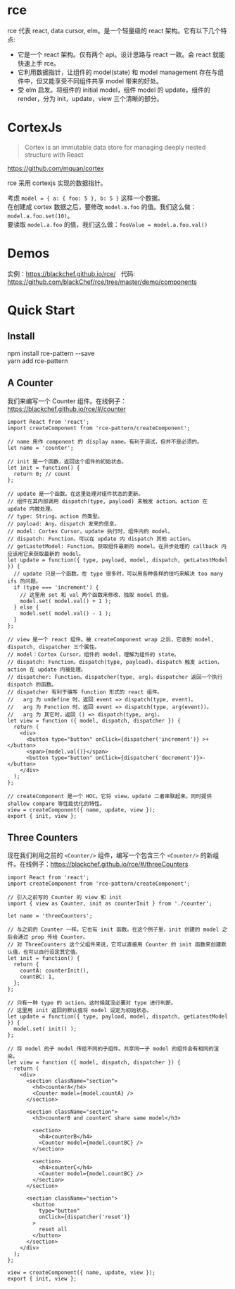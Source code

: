 # rce

rce 代表 react, data cursor, elm。是一个轻量级的 react 架构。它有以下几个特点:

- 它是一个 react 架构。仅有两个 api。设计思路与 react 一致。会 react 就能快速上手 rce。
- 它利用数据指针，让组件的 model(state) 和 model management 存在与组件中，但又能享受不同组件共享 model 带来的好处。
- 受 elm 启发。将组件的 initial model，组件 model 的 update，组件的 render，分为 init，update，view 三个清晰的部分。

# CortexJs
> Cortex is an immutable data store for managing deeply nested structure with React

https://github.com/mquan/cortex

rce 采用 cortexjs 实现的数据指针。

考虑 `model = { a: { foo: 5 }, b: 5 }` 这样一个数据。  
在创建成 cortex 数据之后，要修改 `model.a.foo` 的值。我们这么做：`model.a.foo.set(10)`。  
要读取 `model.a.foo` 的值，我们这么做：`fooValue = model.a.foo.val()`

# Demos
实例：https://blackchef.github.io/rce/  
代码: https://github.com/blackChef/rce/tree/master/demo/components

# Quick Start

## Install
npm install rce-pattern --save  
yarn add rce-pattern

## A Counter

我们来编写一个 Counter 组件。在线例子：https://blackchef.github.io/rce/#/counter

```
import React from 'react';
import createComponent from 'rce-pattern/createComponent';

// name 用作 component 的 display name。有利于调试，但并不是必须的。
let name = 'counter'; 

// init 是一个函数，返回这个组件的初始状态。
let init = function() { 
  return 0; // count
};

// update 是一个函数。在这里处理对组件状态的更新。
// 组件在其内部调用 dispatch(type, payload) 来触发 action。action 在 update 内被处理。
// type: String。action 的类型。
// payload: Any。dispatch 发来的信息。
// model: Cortex Cursor。update 执行时，组件内的 model。
// dispatch: Function。可以在 update 内 dispatch 其他 action。
// getLastetModel: Function。获取组件最新的 model。在异步处理的 callback 内应该用它来获取最新的 model。
let update = function({ type, payload, model, dispatch, getLatestModel }) {
  // update 只是一个函数。在 type 很多时，可以用各种各样的技巧来解决 too many ifs 的问题。
  if (type === 'increment') {
    // 这里用 set 和 val 两个函数来修改、独取 model 的值。
    model.set( model.val() + 1 );
  } else {
    model.set( model.val() - 1 );
  }
};

// view 是一个 react 组件。被 createComponent wrap 之后，它收到 model, dispatch, dispatcher 三个属性。
// model：Cortex Cursor。组件的 model，理解为组件的 state。
// dispatch: Function。dispatch(type, payload)。dispatch 触发 action，action 在 update 内被处理。
// dispatcher: Function。dispatcher(type, arg)。dispatcher 返回一个执行 dispatch 的函数。
// dispatcher 有利于编写 function 形式的 react 组件。
//   arg 为 undefine 时，返回 event => dispatch(type, event)。
//   arg 为 Function 时，返回 event => dispatch(type, arg(event))。
//   arg 为 其它时，返回 () => dispatch(type, arg)。
let view = function ({ model, dispatch, dispatcher }) {
  return (
    <div>
      <button type="button" onClick={dispatcher('increment')} >+</button>
      <span>{model.val()}</span>
      <button type="button" onClick={dispatcher('decrement')}>-</button>
    </div>
  );
};

// createComponent 是一个 HOC。它将 view，update 二者串联起来。同时提供 shallow compare 等性能优化的特性。
view = createComponent({ name, update, view });
export { init, view };
```


## Three Counters

现在我们利用之前的 `<Counter/>` 组件，编写一个包含三个 `<Counter/>` 的新组件。在线例子：https://blackchef.github.io/rce/#/threeCounters

```
import React from 'react';
import createComponent from 'rce-pattern/createComponent';

// 引入之前写的 Counter 的 view 和 init
import { view as Counter, init as counterInit } from './counter';

let name = 'threeCounters';

// 与之前的 Counter 一样。它也有 init 函数。在这个例子里，init 创建的 model 之后会通过 prop 传给 Counter。
// 对 ThreeCounters 这个父组件来说，它可以直接用 Counter 的 init 函数来创建默认值，也可以自行设定其它值。
let init = function() {
  return {
    countA: counterInit(), 
    countBC: 1,
  };
};

// 只有一种 type 的 action。这时候就没必要对 type 进行判断。
// 这里用 init 返回的默认值将 model 设定为初始状态。
let update = function({ type, payload, model, dispatch, getLatestModel }) {
  model.set( init() ); 
};

// 将 model 的子 model 传给不同的子组件。共享同一子 model 的组件会有相同的渲染。
let view = function ({ model, dispatch, dispatcher }) {
  return (
    <div>
      <section className="section">
        <h4>counterA</h4>
        <Counter model={model.countA} />
      </section>

      <section className="section">
        <h3>counterB and counterC share same model</h3>

        <section>
          <h4>counterB</h4>
          <Counter model={model.countBC} />
        </section>

        <section>
          <h4>counterC</h4>
          <Counter model={model.countBC} />
        </section>
      </section>

      <section className="section">
        <button
          type="button"
          onClick={dispatcher('reset')}
        >
          reset all
        </button>
      </section>
    </div>
  );
};

view = createComponent({ name, update, view });
export { init, view };
```


